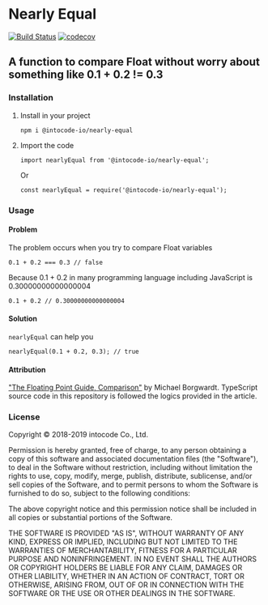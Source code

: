 # Nearly Equal
[![Build Status](https://travis-ci.org/intocode-io/nearly-equal.svg?branch=master)](https://travis-ci.org/intocode-io/nearly-equal)
[![codecov](https://codecov.io/gh/intocode-io/nearly-equal/branch/master/graph/badge.svg)](https://codecov.io/gh/intocode-io/nearly-equal)

## A function to compare Float without worry about something like 0.1 + 0.2 != 0.3

### Installation
1. Install in your project
    ```
    npm i @intocode-io/nearly-equal
    ```
2. Import the code

    ```
    import nearlyEqual from '@intocode-io/nearly-equal';
    ```
    Or
    ```
    const nearlyEqual = require('@intocode-io/nearly-equal');
    ```


### Usage
#### Problem
The problem occurs when you try to compare Float variables
```
0.1 + 0.2 === 0.3 // false
```
Because 0.1 + 0.2 in many programming language including JavaScript is 0.30000000000000004
```
0.1 + 0.2 // 0.30000000000000004
```
#### Solution
`nearlyEqual` can help you
```
nearlyEqual(0.1 + 0.2, 0.3); // true
```

#### Attribution
["The Floating Point Guide, Comparison"](https://floating-point-gui.de/errors/comparison/) by Michael Borgwardt. TypeScript source code in this repository is followed the logics provided in the article.

### License

Copyright &copy; 2018-2019 intocode Co., Ltd.

Permission is hereby granted, free of charge, to any person obtaining a copy of this software and associated 
documentation files (the "Software"), to deal in the Software without restriction, including without limitation 
the rights to use, copy, modify, merge, publish, distribute, sublicense, and/or sell copies of the Software, 
and to permit persons to whom the Software is furnished to do so, subject to the following conditions:

The above copyright notice and this permission notice shall be included in all copies or substantial portions 
of the Software.

THE SOFTWARE IS PROVIDED "AS IS", WITHOUT WARRANTY OF ANY KIND, EXPRESS OR IMPLIED, 
INCLUDING BUT NOT LIMITED TO THE WARRANTIES OF MERCHANTABILITY, FITNESS FOR A PARTICULAR PURPOSE AND NONINFRINGEMENT. 
IN NO EVENT SHALL THE AUTHORS OR COPYRIGHT HOLDERS BE LIABLE FOR ANY CLAIM, DAMAGES OR OTHER LIABILITY, 
WHETHER IN AN ACTION OF CONTRACT, TORT OR OTHERWISE, ARISING FROM, OUT OF OR IN CONNECTION WITH THE SOFTWARE OR 
THE USE OR OTHER DEALINGS IN THE SOFTWARE.
